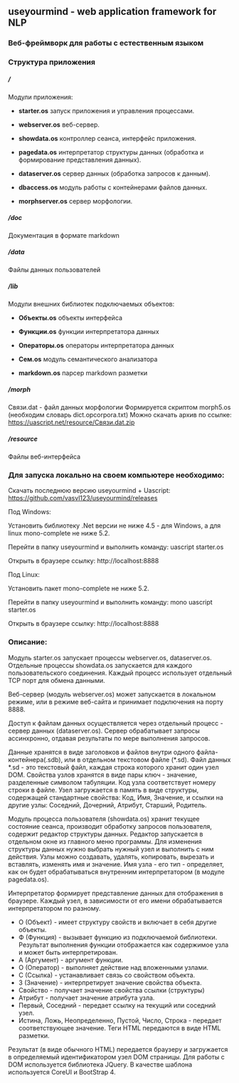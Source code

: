 ## **useyourmind** - web application framework for NLP
### Веб-фреймворк для работы с естественным языком

### Структура приложения

##### **/**
Модули приложения:

- **starter.os** запуск приложения и управления процессами.

- **webserver.os** веб-сервер.

- **showdata.os** контроллер сеанса, интерфейс приложения.

- **pagedata.os** интерпретатор структуры данных (обработка и формирование представления данных).

- **dataserver.os** сервер данных (обработка запросов к данным).

- **dbaccess.os** модуль работы с контейнерами файлов данных.

- **morphserver.os** сервер морфологии.

##### **/doc**
Документация в формате markdown

##### **/data**
Файлы данных пользователей

##### **/lib**
Модули внешних библиотек подключаемых объектов:

- **Объекты.os** объекты интерфейса

- **Функции.os** функции интерпретатора данных

- **Операторы.os** операторы интерпретатора данных

- **Сем.os** модуль семантического анализатора

- **markdown.os** парсер markdown разметки

##### **/morph**
Связи.dat - файл данных морфологии
Формируется скриптом morph5.os (необходим словарь dict.opcorpora.txt)
Можно скачать архив по ссылке: https://uascript.net/resource/Связи.dat.zip

##### **/resource**
Файлы веб-интерфейса

### Для запуска локально на своем компьютере необходимо:

Скачать последнюю версию useyourmind + Uascript: https://github.com/vasvl123/useyourmind/releases

Под Windows:

Установить библиотеку .Net версии не ниже 4.5 - для Windows, а для linux mono-complete не ниже 5.2.

Перейти в папку useyourmind и выполнить команду: uascript starter.os

Открыть в браузере ссылку: http://localhost:8888

Под Linux:

Установить пакет mono-complete не ниже 5.2.

Перейти в папку useyourmind и выполнить команду: mono uascript starter.os

Открыть в браузере ссылку: http://localhost:8888

### Описание:

Модуль starter.os запускает процессы webserver.os, dataserver.os. Отдельные процессы showdata.os запускается для каждого пользовательского соединения. Каждый процесс использует отдельный TCP порт для обмена данными.

Веб-сервер (модуль webserver.os) может запускается в локальном режиме, или в режиме веб-сайта и принимает подключения на порту 8888.

Доступ к файлам данных осуществляется через отдельный процесс - сервер данных (dataserver.os). Сервер обрабатывает запросы ассинхронно, отдавая результаты по мере выполнения запросов.

Данные хранятся в виде заголовков и файлов внутри одного файла-контейнера(.sdb), или в отдельном текстовом файле (*.sd). Файл данных *.sd - это текстовый файл, каждая строка которого хранит один узел DOM. Свойства узлов хранятся в виде пары ключ - значение, разделенные символом табуляции. Код узла соответствует номеру строки в файле. Узел загружается в память в виде структуры, содержащей стандартные свойства: Код, Имя, Значение, и ссылки на другие узлы: Соседний, Дочерний, Атрибут, Старший, Родитель.

Модуль процесса пользователя (showdata.os) хранит текущее состояние сеанса, производит обработку запросов пользователя, содержит редактор структуры данных. Редактор запускается в отдельном окне из главного меню программы. Для изменения структуры данных нужно выбрать нужный узел и выполнить с ним действия. Узлы можно создавать, удалять, копировать, вырезать и вставлять, изменять имя и значение. Имя узла - его тип - определяет, как он будет обрабатываться внутренним интерпретатором (в модуле pagedata.os).

Интерпретатор формирует представление данных для отображения в браузере. Каждый узел, в зависимости от его имени обрабатывается интерпретатором по разному.
- О (Объект) - имеет структуру свойств и включает в себя другие объекты.
- Ф (Функция) - вызывает функцию из подключаемой библиотеки. Результат выполнения функции отображается как содержимое узла и может быть интерпретирован.
- А (Аргумент) - аргумент функции.  
- О (Оператор) - выполняет действие над вложенными узлами.
- С (Ссылка) - устанавливает связь со свойством объекта.
- З (Значение) - интерпретирует значение свойства объекта.
- Свойство - получает значение свойства ссылки (структуры)
- Атрибут - получает значение атрибута узла.
- Первый, Соседний - передает ссылку на текущий или соседний узел.
- Истина, Ложь, Неопределенно, Пустой, Число, Строка - передает соответствующее значение.
Теги HTML передаются в виде HTML разметки.

Результат (в виде обычного HTML) передается браузеру и загружается в определяемый идентификатором узел DOM страницы. Для работы с DOM используется библиотека JQuery. В качестве шаблона используется CoreUI и BootStrap 4.
